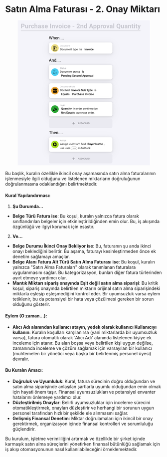 # Satın Alma Faturası - 2. Onay Miktarı

<figure><img src="../../../.gitbook/assets/Bildschirmfoto 2024-05-03 um 14.56.54.png" alt=""><figcaption></figcaption></figure>

Bu başlık, kuralın özellikle ikincil onay aşamasında satın alma faturalarının işlenmesiyle ilgili olduğunu ve listelenen miktarların doğruluğunun doğrulanmasına odaklandığını belirtmektedir.

#### Kural Yapılandırması:

1. **Şu Durumda…**
* **Belge Türü Fatura ise**: Bu koşul, kuralın yalnızca fatura olarak sınıflandırılan belgeler için etkinleştirildiğinden emin olur. Bu, iş akışında özgünlüğü ve ilgiyi korumak için esastır.
2. **Ve…**
* **Belge Durumu İkinci Onay Bekliyor ise**: Bu, faturanın şu anda ikinci onayı beklediğini belirtir. Bu aşama, faturayı kesinleştirmeden önce ek denetim sağlamayı amaçlar.
* **Belge Alanı Fatura Alt Türü Satın Alma Faturası ise**: Bu koşul, kuralın yalnızca "Satın Alma Faturaları" olarak tanımlanan faturalara uygulanmasını sağlar. Bu kategorizasyon, bunları diğer fatura türlerinden ayırt etmeye yardımcı olur.
* **Mantık Miktarı sipariş onayında Eşit değil satın alma siparişi**: Bu kritik koşul, sipariş onayında belirtilen miktarın orijinal satın alma siparişindeki miktarla eşleşip eşleşmediğini kontrol eder. Bir uyumsuzluk varsa eylem tetiklenir, bu da potansiyel bir hata veya çözülmesi gereken bir sorun olduğunu gösterir.

#### Eylem (O zaman…):

* **Alıcı Adı alanından kullanıcı atayın, yedek olarak kullanıcı Kullanıcıyı kullanın**: Kuralın koşulları karşılanırsa (yani miktarlarda bir uyumsuzluk varsa), fatura otomatik olarak 'Alıcı Adı' alanında listelenen kişiye ek inceleme için atanır. Bu alan boşsa veya belirtilen kişi uygun değilse, zamanında inceleme ve çözüm sağlamak için varsayılan bir kullanıcı (muhtemelen bir yönetici veya başka bir belirlenmiş personel üyesi) devralır.

#### Bu Kuralın Amacı:

* **Doğruluk ve Uyumluluk**: Kural, fatura sürecinin doğru olduğundan ve satın alma siparişinde anlaşılan şartlarla uyumlu olduğundan emin olmak için hayati önem taşır. Finansal uyumsuzlukları ve potansiyel envanter hatalarını önlemeye yardımcı olur.
* **Düzleştirilmiş Onaylar**: Belirli uyumsuzluklar için inceleme sürecini otomatikleştirmek, onayları düzleştirir ve herhangi bir sorunun uygun personel tarafından hızlı bir şekilde ele alınmasını sağlar.
* **Gelişmiş Finansal Denetim**: Miktar doğrulamaları için ikincil bir onay gerektirmek, organizasyon içinde finansal kontrolleri ve sorumluluğu güçlendirir.

Bu kurulum, işletme verimliliğini artırmak ve özellikle bir şirket içinde karmaşık satın alma süreçlerini yönetirken finansal bütünlüğü sağlamak için iş akışı otomasyonunun nasıl kullanılabileceğini örneklemektedir.
